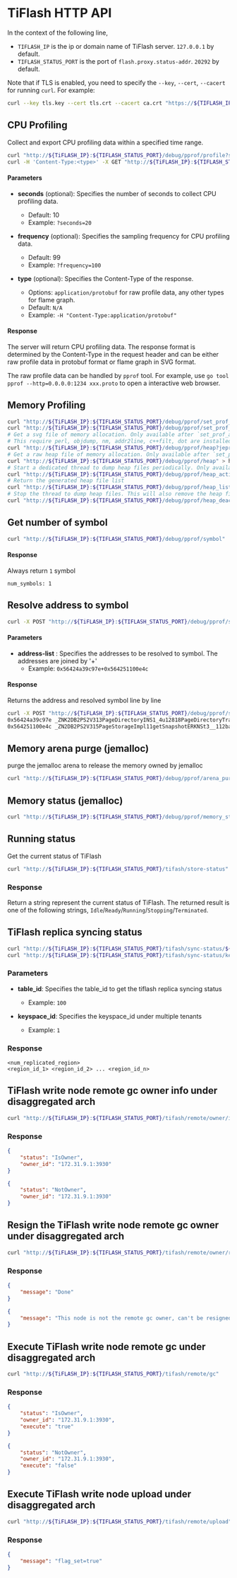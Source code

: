 # TiFlash HTTP API

In the context of the following line,

- `TIFLASH_IP` is the ip or domain name of TiFlash server. `127.0.0.1` by default.
- `TIFLASH_STATUS_PORT` is the port of `flash.proxy.status-addr`. `20292` by default.

Note that if TLS is enabled, you need to specify the `--key`, `--cert`, `--cacert` for running `curl`. For example:

```bash
curl --key tls.key --cert tls.crt --cacert ca.crt "https://${TIFLASH_IP}:${TIFLASH_STATUS_PORT}/debug/pprof/profile"
```

## CPU Profiling

Collect and export CPU profiling data within a specified time range.

```bash
curl "http://${TiFLASH_IP}:${TIFLASH_STATUS_PORT}/debug/pprof/profile?seconds=<seconds>"
curl -H 'Content-Type:<type>' -X GET "http://${TiFLASH_IP}:${TIFLASH_STATUS_PORT}/debug/pprof/profile?seconds=<seconds>&frequency=<frequency>"
```

#### Parameters

- **seconds** (optional): Specifies the number of seconds to collect CPU profiling data.
  - Default: 10
  - Example: `?seconds=20`

- **frequency** (optional): Specifies the sampling frequency for CPU profiling data.
  - Default: 99
  - Example: `?frequency=100`

- **type** (optional): Specifies the Content-Type of the response.
  - Options: `application/protobuf` for raw profile data, any other types for flame graph.
  - Default: `N/A`
  - Example: `-H "Content-Type:application/protobuf"`

#### Response

The server will return CPU profiling data. The response format is determined by the Content-Type in the request header and can be either raw profile data in protobuf format or flame graph in SVG format.

The raw profile data can be handled by `pprof` tool. For example, use `go tool pprof --http=0.0.0.0:1234 xxx.proto` to open a interactive web browser.

## Memory Profiling

```bash
curl "http://${TiFLASH_IP}:${TIFLASH_STATUS_PORT}/debug/pprof/set_prof_active"
curl "http://${TiFLASH_IP}:${TIFLASH_STATUS_PORT}/debug/pprof/set_prof_inactive"
# Get a svg file of memory allocation. Only available after `set_prof_active`.
# This require perl, objdump, nm, addr2line, c++filt, dot are installed in the TiFlash running host
curl "http://${TiFLASH_IP}:${TIFLASH_STATUS_PORT}/debug/pprof/heap?jeprof=true&text=svg" > s.svg
# Get a raw heap file of memory allocation. Only available after `set_prof_active`.
curl "http://${TiFLASH_IP}:${TIFLASH_STATUS_PORT}/debug/pprof/heap" > h.heap
# Start a dedicated thread to dump heap files periodically. Only available after `set_prof_active`.
curl "http://${TiFLASH_IP}:${TIFLASH_STATUS_PORT}/debug/pprof/heap_activate?interval=<seconds>"
# Return the generated heap file list
curl "http://${TiFLASH_IP}:${TIFLASH_STATUS_PORT}/debug/pprof/heap_list"
# Stop the thread to dump heap files. This will also remove the heap files on disk
curl "http://${TiFLASH_IP}:${TIFLASH_STATUS_PORT}/debug/pprof/heap_deactivate"
```

## Get number of symbol

```bash
curl "http://${TiFLASH_IP}:${TIFLASH_STATUS_PORT}/debug/pprof/symbol"
```

#### Response

Always return `1` symbol

```
num_symbols: 1
```

## Resolve address to symbol

```bash
curl -X POST "http://${TiFLASH_IP}:${TIFLASH_STATUS_PORT}/debug/pprof/symbol" -d '<address-list>'
```

#### Parameters

- **address-list** : Specifies the addresses to be resolved to symbol. The addresses are joined by '+'
  - Example: `0x56424a39c97e+0x564251100e4c`

#### Response

Returns the address and resolved symbol line by line

```bash
curl -X POST "http://${TiFLASH_IP}:${TIFLASH_STATUS_PORT}/debug/pprof/symbol" -d '0x56424a39c97e+0x564251100e4c'
0x56424a39c97e _ZNK2DB2PS2V313PageDirectoryINS1_4u12818PageDirectoryTraitEE14createSnapshotERKNSt3__112basic_stringIcNS6_11char_traitsIcEENS6_9allocatorIcEEEE
0x564251100e4c _ZN2DB2PS2V315PageStorageImpl11getSnapshotERKNSt3__112basic_stringIcNS3_11char_traitsIcEENS3_9allocatorIcEEEE
```

## Memory arena purge (jemalloc)

purge the jemalloc arena to release the memory owned by jemalloc

```bash
curl "http://${TiFLASH_IP}:${TIFLASH_STATUS_PORT}/debug/pprof/arena_purge"
```

## Memory status (jemalloc)

```bash
curl "http://${TiFLASH_IP}:${TIFLASH_STATUS_PORT}/debug/pprof/memory_status"
```

## Running status

Get the current status of TiFlash

```bash
curl "http://${TiFLASH_IP}:${TIFLASH_STATUS_PORT}/tifash/store-status"
```

### Response

Return a string represent the current status of TiFlash. The returned result is one of the following strings, `Idle`/`Ready`/`Running`/`Stopping`/`Terminated`.


## TiFlash replica syncing status

```bash
curl "http://${TiFLASH_IP}:${TIFLASH_STATUS_PORT}/tifash/sync-status/${table_id}"
curl "http://${TiFLASH_IP}:${TIFLASH_STATUS_PORT}/tifash/sync-status/keyspace/${keyspace_id}/table/${table_id}"
```

### Parameters

- **table_id**: Specifies the table_id to get the tiflash replica syncing status
  - Example: `100`

- **keyspace_id**: Specifies the keyspace_id under multiple tenants
  - Example: `1`


### Response

```
<num_replicated_region>
<region_id_1> <region_id_2> ... <region_id_n>
```

## TiFlash write node remote gc owner info under disaggregated arch 

```bash
curl "http://${TiFLASH_IP}:${TIFLASH_STATUS_PORT}/tifash/remote/owner/info"
```

### Response


```json
{
    "status": "IsOwner",
    "owner_id": "172.31.9.1:3930"
}
```

```json
{
    "status": "NotOwner",
    "owner_id": "172.31.9.1:3930"
}
```

## Resign the TiFlash write node remote gc owner under disaggregated arch 

```bash
curl "http://${TiFLASH_IP}:${TIFLASH_STATUS_PORT}/tifash/remote/owner/resign"
```

### Response

```json
{
    "message": "Done"
}
```

```json
{
    "message": "This node is not the remote gc owner, can't be resigned."
}
```

## Execute TiFlash write node remote gc under disaggregated arch 

```bash
curl "http://${TiFLASH_IP}:${TIFLASH_STATUS_PORT}/tifash/remote/gc"
```

### Response

```json
{
    "status": "IsOwner",
    "owner_id": "172.31.9.1:3930",
    "execute": "true"
}
```

```json
{
    "status": "NotOwner",
    "owner_id": "172.31.9.1:3930",
    "execute": "false"
}
```

## Execute TiFlash write node upload under disaggregated arch 

```bash
curl "http://${TiFLASH_IP}:${TIFLASH_STATUS_PORT}/tifash/remote/upload"
```

### Response

```json
{
    "message": "flag_set=true"
}
```
